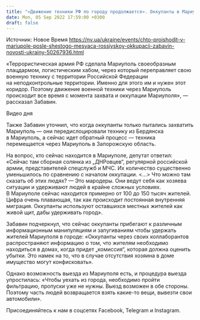 ```yaml
---
title: "«Движение техники РФ по городу продолжается». Оккупанты в Мариуполе используют людей как живой щит — местный депутат"
date: Mon, 05 Sep 2022 17:59:00 +0300
draft: false
---
```

Источник: Новое Время https://nv.ua/ukraine/events/chto-proishodit-v-mariupole-posle-shestogo-mesyaca-rossiyskoy-okkupacii-zabavin-novosti-ukrainy-50267936.html


«Террористическая армия РФ сделала Мариуполь своеобразным плацдармом, логистическим хабом, через который переправляет свою военную технику с территории Российской Федерации на неподконтрольные территории. Именно для этого им и нужен этот коридор. Поэтому движение военной техники через Мариуполь происходит все время с момента захвата и оккупации Мариуполя», — рассказал Забавин.

 Видео дня   

Также Забавин уточнил, что когда оккупанты только пытались захватить Мариуполь — они передислоцировали технику из Бердянска в Мариуполь, а сейчас идет обратный процесс — техника перемещается через Мариуполь в Запорожскую область.

На вопрос, кто сейчас находится в Мариуполе, депутат ответил: «Сейчас там сборная солянка из „ДНРовцев“, регулярной российской армии, представителей спецслужб и МЧС. Их количество существенно уменьшилось по сравнению с началом оккупации. <...> Что можно там сказать об этих людях? — Это мародеры. Они ведут себя как хозяева ситуации и удерживают людей в крайне сложных условиях. В Мариуполе сейчас находится примерно от 100 до 150 тысяч жителей. Цифра очень плавающая, так как происходит постоянная внутренняя миграция. Оккупанты используют оставшихся местных жителей как живой щит, дабы удерживать город».

Забавин подчеркнул, что сейчас оккупанты прибегают к различным информационным манипуляциям и запугиваниям чтобы удержать жителей Мариуполя в городе: «Оккупанты через своих коллаборантов распространяют информацию о том, что жителям необходимо находиться в домах, когда придет „комиссия“, которая должна оценить убытки. Это намек на то, что в случае отсутствия хозяина в доме имущество могут конфисковать».

Однако возможность выезда из Мариуполя есть, и процедура выезда упростилась: «Чтобы уехать из города, необходимо пройти фильтрацию, пропуски уже не нужны. Выезд возможен в обе стороны. Поэтому часть людей возвращается взять какие-то вещи, вывезти свои автомобили».

Присоединяйтесь к нам в соцсетях Facebook, Telegram и Instagram.
